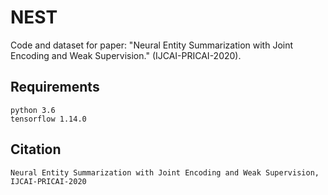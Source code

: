 # NEST
Code and dataset for paper: "Neural Entity Summarization with Joint Encoding and Weak Supervision." (IJCAI-PRICAI-2020).
## Requirements
`python 3.6`  
`tensorflow 1.14.0`
## Citation
`Neural Entity Summarization with Joint Encoding and Weak Supervision, IJCAI-PRICAI-2020`
